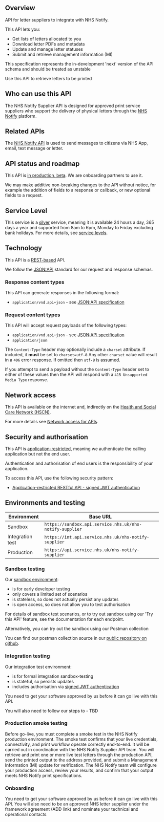 ## Overview

API for letter suppliers to integrate with NHS Notify.

This API lets you:

* Get lists of letters allocated to you
* Download letter PDFs and metadata
* Update and manage letter statuses
* Submit and retrieve management information (MI)

This specification represents the in-development 'next' version of the API schema
and should be treated as unstable

Use this API to retrieve letters to be printed

## Who can use this API

 The NHS Notify Supplier API is designed for approved print service suppliers who support the delivery of physical letters through the [NHS Notify](https://digital.nhs.uk/services/nhs-notify) platform.

## Related APIs

The [NHS Notify API](https://digital.nhs.uk/developer/api-catalogue/nhs-notify) is used to send messages to citizens via NHS App, email, text message or letter.

## API status and roadmap

This API is [in production, beta](https://digital.nhs.uk/developer/guides-and-documentation/reference-guide#statuses). We are onboarding partners to use it.

We may make additive non-breaking changes to the API without notice, for example the addition of fields to a response or callback, or new optional fields to a request.

## Service Level

This service is a [silver](https://digital.nhs.uk/services/reference-guide#service-levels) service, meaning it is available 24 hours a day, 365 days a year and supported from 8am to 6pm, Monday to Friday excluding bank holidays.
For more details, see [service levels](https://digital.nhs.uk/developer/guides-and-documentation/reference-guide#service-levels).

## Technology

This API is a [REST-based](https://digital.nhs.uk/developer/guides-and-documentation/our-api-technologies#basic-rest) API.

We follow the [JSON:API](https://jsonapi.org/) standard for our request and response schemas.

### Response content types

This API can generate responses in the following format:

* `application/vnd.api+json` - see [JSON:API specification](https://jsonapi.org/format/#introduction)

### Request content types

This API will accept request payloads of the following types:

* `application/vnd.api+json` - see [JSON:API specification](https://jsonapi.org/format/#introduction)
* `application/json`

The `Content-Type` header may optionally include a `charset` attribute. If included, it **must** be set to `charset=utf-8` Any other `charset` value will result in a `406` error response. If omitted then `utf-8` is assumed.

If you attempt to send a payload without the `Content-Type` header set to either of these values then the API will respond with a `415 Unsupported Media Type` response.

## Network access

This API is available on the internet and, indirectly on the [Health and Social Care Network (HSCN)](https://digital.nhs.uk/services/health-and-social-care-network).

For more details see [Network access for APIs](https://digital.nhs.uk/developer/guides-and-documentation/network-access-for-apis).

## Security and authorisation

This API is [application-restricted](https://digital.nhs.uk/developer/guides-and-documentation/security-and-authorisation#application-restricted-apis), meaning we authenticate the calling application but not the end user.

Authentication and authorisation of end users is the responsibility of your application.

To access this API, use the following security pattern:

* [Application-restricted RESTful API - signed JWT authentication](https://digital.nhs.uk/developer/guides-and-documentation/security-and-authorisation/application-restricted-restful-apis-signed-jwt-authentication)

## Environments and testing

| Environment | Base URL |
|------------ | -------- |
| Sandbox     | `https://sandbox.api.service.nhs.uk/nhs-notify-supplier` |
| Integration test | `https://int.api.service.nhs.uk/nhs-notify-supplier` |
| Production | `https://api.service.nhs.uk/nhs-notify-supplier` |

### Sandbox testing

Our [sandbox environment](https://digital.nhs.uk/developer/guides-and-documentation/testing#sandbox-testing):

* is for early developer testing
* only covers a limited set of scenarios
* is stateless, so does not actually persist any updates
* is open access, so does not allow you to test authorisation

For details of sandbox test scenarios, or to try out sandbox using our 'Try this API' feature, see the documentation for each endpoint.

Alternatively, you can try out the sandbox using our Postman collection

You can find our postman collection source in our [public repository on github](https://github.com/NHSDigital/nhs-notify-supplier-api/tree/main/postman).

### Integration testing

Our integration test environment:

* is for formal integration sandbox-testing
* is stateful, so persists updates
* includes authorisation via [signed JWT authentication](https://digital.nhs.uk/developer/guides-and-documentation/security-and-authorisation/application-restricted-restful-apis-signed-jwt-authentication)

You need to get your software approved by us before it can go live with this API.

You will also need to follow our steps to - TBD

### Production smoke testing

Before go-live, you must complete a smoke test in the NHS Notify production environment.
The smoke test confirms that your live credentials, connectivity, and print workflow operate correctly end-to-end. It will be carried out in coordination with the NHS Notify Supplier API team.
You will retrieve and print one or more live test letters through the production API, send the printed output to the address provided, and submit a Management Information (MI) update for verification.
The NHS Notify team will configure your production access, review your results, and confirm that your output meets NHS Notify print specifications.

### Onboarding

You need to get your software approved by us before it can go live with this API.
You will also need to be an approved NHS letter supplier under the framework agreement (ADD link) and nominate your technical and operational contacts
